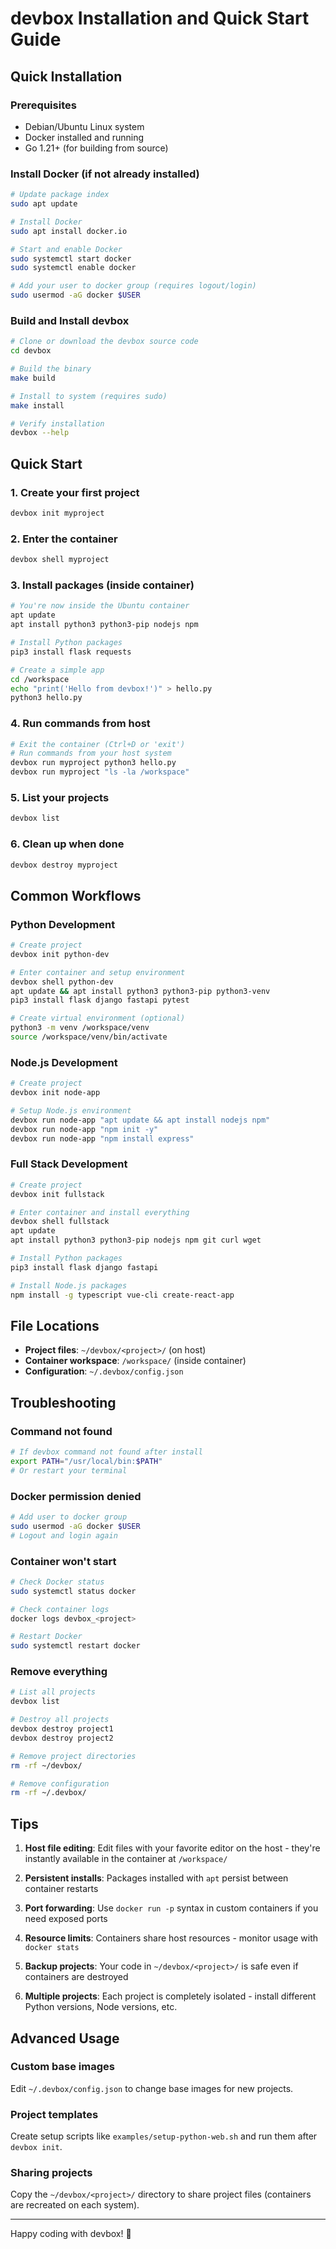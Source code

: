 # devbox Installation and Quick Start Guide

## Quick Installation

### Prerequisites
- Debian/Ubuntu Linux system
- Docker installed and running
- Go 1.21+ (for building from source)

### Install Docker (if not already installed)
```bash
# Update package index
sudo apt update

# Install Docker
sudo apt install docker.io

# Start and enable Docker
sudo systemctl start docker
sudo systemctl enable docker

# Add your user to docker group (requires logout/login)
sudo usermod -aG docker $USER
```

### Build and Install devbox
```bash
# Clone or download the devbox source code
cd devbox

# Build the binary
make build

# Install to system (requires sudo)
make install

# Verify installation
devbox --help
```

## Quick Start

### 1. Create your first project
```bash
devbox init myproject
```

### 2. Enter the container
```bash
devbox shell myproject
```

### 3. Install packages (inside container)
```bash
# You're now inside the Ubuntu container
apt update
apt install python3 python3-pip nodejs npm

# Install Python packages
pip3 install flask requests

# Create a simple app
cd /workspace
echo "print('Hello from devbox!')" > hello.py
python3 hello.py
```

### 4. Run commands from host
```bash
# Exit the container (Ctrl+D or 'exit')
# Run commands from your host system
devbox run myproject python3 hello.py
devbox run myproject "ls -la /workspace"
```

### 5. List your projects
```bash
devbox list
```

### 6. Clean up when done
```bash
devbox destroy myproject
```

## Common Workflows

### Python Development
```bash
# Create project
devbox init python-dev

# Enter container and setup environment
devbox shell python-dev
apt update && apt install python3 python3-pip python3-venv
pip3 install flask django fastapi pytest

# Create virtual environment (optional)
python3 -m venv /workspace/venv
source /workspace/venv/bin/activate
```

### Node.js Development
```bash
# Create project
devbox init node-app

# Setup Node.js environment
devbox run node-app "apt update && apt install nodejs npm"
devbox run node-app "npm init -y"
devbox run node-app "npm install express"
```

### Full Stack Development
```bash
# Create project
devbox init fullstack

# Enter container and install everything
devbox shell fullstack
apt update
apt install python3 python3-pip nodejs npm git curl wget

# Install Python packages
pip3 install flask django fastapi

# Install Node.js packages
npm install -g typescript vue-cli create-react-app
```

## File Locations

- **Project files**: `~/devbox/<project>/` (on host)
- **Container workspace**: `/workspace/` (inside container)
- **Configuration**: `~/.devbox/config.json`

## Troubleshooting

### Command not found
```bash
# If devbox command not found after install
export PATH="/usr/local/bin:$PATH"
# Or restart your terminal
```

### Docker permission denied
```bash
# Add user to docker group
sudo usermod -aG docker $USER
# Logout and login again
```

### Container won't start
```bash
# Check Docker status
sudo systemctl status docker

# Check container logs
docker logs devbox_<project>

# Restart Docker
sudo systemctl restart docker
```

### Remove everything
```bash
# List all projects
devbox list

# Destroy all projects
devbox destroy project1
devbox destroy project2

# Remove project directories
rm -rf ~/devbox/

# Remove configuration
rm -rf ~/.devbox/
```

## Tips

1. **Host file editing**: Edit files with your favorite editor on the host - they're instantly available in the container at `/workspace/`

2. **Persistent installs**: Packages installed with `apt` persist between container restarts

3. **Port forwarding**: Use `docker run -p` syntax in custom containers if you need exposed ports

4. **Resource limits**: Containers share host resources - monitor usage with `docker stats`

5. **Backup projects**: Your code in `~/devbox/<project>/` is safe even if containers are destroyed

6. **Multiple projects**: Each project is completely isolated - install different Python versions, Node versions, etc.

## Advanced Usage

### Custom base images
Edit `~/.devbox/config.json` to change base images for new projects.

### Project templates
Create setup scripts like `examples/setup-python-web.sh` and run them after `devbox init`.

### Sharing projects
Copy the `~/devbox/<project>/` directory to share project files (containers are recreated on each system).

---

Happy coding with devbox! 🚀